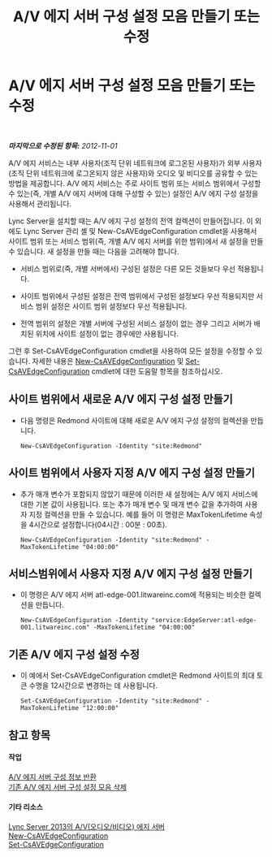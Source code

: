 ﻿---
title: A/V 에지 서버 구성 설정 모음 만들기 또는 수정
TOCTitle: A/V 에지 서버 구성 설정 모음 만들기 또는 수정
ms:assetid: 43899518-59c6-4be4-8892-d6f6207bfaab
ms:mtpsurl: https://technet.microsoft.com/ko-kr/library/JJ688039(v=OCS.15)
ms:contentKeyID: 49885743
ms.date: 08/10/2015
mtps_version: v=OCS.15
ms.translationtype: HT
---

# A/V 에지 서버 구성 설정 모음 만들기 또는 수정

 

_**마지막으로 수정된 항목:** 2012-11-01_

A/V 에지 서비스는 내부 사용자(조직 단위 네트워크에 로그온된 사용자)가 외부 사용자(조직 단위 네트워크에 로그온되지 않은 사용자)와 오디오 및 비디오를 공유할 수 있는 방법을 제공합니다. A/V 에지 서비스는 주로 사이트 범위 또는 서비스 범위에서 구성할 수 있는(즉, 개별 A/V 에지 서버에 대해 구성할 수 있는) 설정인 A/V 에지 구성 설정을 사용해서 관리됩니다.

Lync Server을 설치할 때는 A/V 에지 구성 설정의 전역 컬렉션이 만들어집니다. 이 외에도 Lync Server 관리 셸 및 New-CsAVEdgeConfiguration cmdlet을 사용해서 사이트 범위 또는 서비스 범위(즉, 개별 A/V 에지 서버를 위한 범위)에서 새 설정을 만들 수 있습니다. 새 설정을 만들 때는 다음을 고려해야 합니다.

  - 서비스 범위로(즉, 개별 서버에서) 구성된 설정은 다른 모든 것들보다 우선 적용됩니다.

  - 사이트 범위에서 구성된 설정은 전역 범위에서 구성된 설정보다 우선 적용되지만 서비스 범위 설정은 사이트 범위 설정보다 우선 적용됩니다.

  - 전역 범위의 설정은 개별 서버에 구성된 서비스 설정이 없는 경우 그리고 서버가 배치된 위치에 사이트 설정이 없는 경우에만 사용됩니다.

그런 후 Set-CsAVEdgeConfiguration cmdlet을 사용하여 모든 설정을 수정할 수 있습니다. 자세한 내용은 [New-CsAVEdgeConfiguration](new-csavedgeconfiguration.md) 및 [Set-CsAVEdgeConfiguration](set-csavedgeconfiguration.md) cmdlet에 대한 도움말 항목을 참조하십시오.

## 사이트 범위에서 새로운 A/V 에지 구성 설정 만들기

  - 다음 명령은 Redmond 사이트에 대해 새로운 A/V 에지 구성 설정의 컬렉션을 만듭니다.
    
        New-CsAVEdgeConfiguration -Identity "site:Redmond"

## 사이트 범위에서 사용자 지정 A/V 에지 구성 설정 만들기

  - 추가 매개 변수가 포함되지 않았기 때문에 이러한 새 설정에는 A/V 에지 서비스에 대한 기본 값이 사용됩니다. 또는 추가 매개 변수 및 매개 변수 값을 추가하여 사용자 지정 컬렉션을 만들 수 있습니다. 예를 들어 이 명령은 MaxTokenLifetime 속성을 4시간으로 설정합니다(04시간 : 00분 : 00초).
    
        New-CsAVEdgeConfiguration -Identity "site:Redmond" -MaxTokenLifetime "04:00:00"

## 서비스범위에서 사용자 지정 A/V 에지 구성 설정 만들기

  - 이 명령은 A/V 에지 서버 atl-edge-001.litwareinc.com에 적용되는 비슷한 컬렉션을 만듭니다.
    
        New-CsAVEdgeConfiguration -Identity "service:EdgeServer:atl-edge-001.litwareinc.com" -MaxTokenLifetime "04:00:00"

## 기존 A/V 에지 구성 설정 수정

  - 이 예에서 Set-CsAVEdgeConfiguration cmdlet은 Redmond 사이트의 최대 토큰 수명을 12시간으로 변경하는 데 사용됩니다.
    
        Set-CsAVEdgeConfiguration -Identity "site:Redmond" -MaxTokenLifetime "12:00:00"

## 참고 항목

#### 작업

[A/V 에지 서버 구성 정보 반환](lync-server-2013-return-a-v-edge-server-configuration-information.md)  
[기존 A/V 에지 서버 구성 설정 모음 삭제](lync-server-2013-delete-an-existing-collection-of-a-v-edge-server-configuration-settings.md)  

#### 기타 리소스

[Lync Server 2013의 A/V(오디오/비디오) 에지 서버](lync-server-2013-audio-video-a-v-edge-servers.md)  
[New-CsAVEdgeConfiguration](new-csavedgeconfiguration.md)  
[Set-CsAVEdgeConfiguration](set-csavedgeconfiguration.md)

